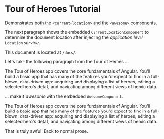 # Tour of Heroes Tutorial

<aside>
<p>Demonstrates both the <code>&ltcurrent-location></code> and the
<code>&lt;awesome></code> components.</p>
</aside>

<p>
The next paragraph shows the embedded <code>CurrentLocationComponent</code>
to determine the document location after injecting the <i>application level</i>
<code>Location</code><i> service</i>.

<aside>
<p>This document is located at
<code>/docs/<current-location></current-location></code>.
</p>
</aside>



<p>Let's take the following paragraph from the Tour of Heroes ...</p>

<aside class="outline">
  <p>
    The Tour of Heroes app covers the core fundamentals of Angular.
    You'll build a basic app that has many of the features
    you'd expect to find in a full-blown, data-driven app: acquiring and displaying a list of heroes, editing a selected
    hero's detail, and navigating among different views of heroic data.
  </p>
</aside>

... make it <i>awesome</i> with the embedded <code>AwesomeComponent</code>.

<aside>
  <awesome>
    <p>The Tour of Heroes app covers the core fundamentals of Angular.
      You'll build a basic app that has many of the features
      you'd expect to find in a full-blown, data-driven app: acquiring and displaying a list of heroes, editing a selected
      hero's detail, and navigating among different views of heroic data.
    </p>
  </awesome>
</aside>


<p>That is truly awful. Back to normal prose.</p>
